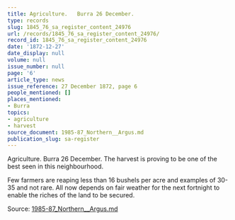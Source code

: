 ```yaml
---
title: Agriculture.   Burra 26 December.
type: records
slug: 1845_76_sa_register_content_24976
url: /records/1845_76_sa_register_content_24976/
record_id: 1845_76_sa_register_content_24976
date: '1872-12-27'
date_display: null
volume: null
issue_number: null
page: '6'
article_type: news
issue_reference: 27 December 1872, page 6
people_mentioned: []
places_mentioned:
- Burra
topics:
- agriculture
- harvest
source_document: 1985-87_Northern__Argus.md
publication_slug: sa-register
---
```


Agriculture.   Burra 26 December.  The harvest is proving to be one of the best seen in this neighbourhood.

Few farmers are reaping less than 16 bushels per acre and examples of 30-35 and not rare.  All now depends on fair weather for the next fortnight to enable the riches of the land to be secured.

Source: [1985-87_Northern__Argus.md](/downloads/markdown/1985-87_Northern__Argus.md)
